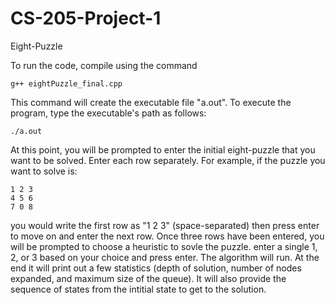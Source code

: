 # CS-205-Project-1
Eight-Puzzle

To run the code, compile using the command
```
g++ eightPuzzle_final.cpp
```
This command will create the executable file "a.out". To execute the program, type the executable's path as follows:
```
./a.out
```
At this point, you will be prompted to enter the initial eight-puzzle that you want to be solved. Enter each row separately. For example, if the puzzle you want to solve is:
```
1 2 3
4 5 6
7 0 8
```
you would write the first row as "1 2 3" (space-separated) then press enter to move on and enter the next row. Once three rows have been entered, you will be prompted to choose a heuristic to sovle the puzzle. enter a single 1, 2, or 3 based on your choice and press enter. The algorithm will run. At the end it will print out a few statistics (depth of solution, number of nodes expanded, and maximum size of the queue). It will also provide the sequence of states from the intitial state to get to the solution.
